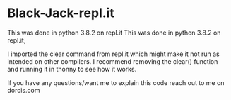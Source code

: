 # Black-Jack-repl.it
This was done in python 3.8.2 on repl.it
This was done in python 3.8.2 on repl.it,

I imported the clear command from repl.it which might make it not run as intended on other compilers. 
I recommend removing the clear() function and running it in thonny to see how it works.

If you have any questions/want me to explain this code reach out to me on dorcis.com

